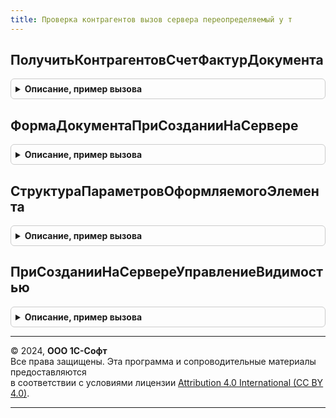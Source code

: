 ```yaml
---
title: Проверка контрагентов вызов сервера переопределяемый у т
---
```



## ПолучитьКонтрагентовСчетФактурДокумента
<details style="margin: 1em 0; padding: 0.5em; border: 1px solid #ccc; border-radius: 6px;">

<summary style="font-weight: bold; cursor: pointer;">Описание, пример вызова</summary>

```bsl

// Получает таблицу счет-фактур, созданных на основании документа
//
// Параметры:
//  Форма  - ФормаКлиентскогоПриложения - форма документ, чьи счета-фактуры будут получены.
//
// Возвращаемое значение:
//   ТаблицаЗначений, Неопределено   - таблица, содержащая данные о счет-фактурах, выписанных на основании документа.
//
Функция ПолучитьКонтрагентовСчетФактурДокумента(Форма) Экспорт
```

Пример вызова
```bsl
Результат = ПроверкаКонтрагентовВызовСервераПереопределяемыйУТ.ПолучитьКонтрагентовСчетФактурДокумента(Форма) 
```
</details>

## ФормаДокументаПриСозданииНаСервере
<details style="margin: 1em 0; padding: 0.5em; border: 1px solid #ccc; border-radius: 6px;">

<summary style="font-weight: bold; cursor: pointer;">Описание, пример вызова</summary>

```bsl

// Дополнительные действия, выполняемые при создании на сервере документа, в котором используется "Проверка контрагентов".
//
// Параметры:
//  Форма  - ФормаКлиентскогоПриложения - форма, для которой дополняются действия при создании на сервере.
//
Процедура ФормаДокументаПриСозданииНаСервере(Форма) Экспорт
```

Пример вызова
```bsl
ПроверкаКонтрагентовВызовСервераПереопределяемыйУТ.ФормаДокументаПриСозданииНаСервере(Форма) 
```
</details>

## СтруктураПараметровОформляемогоЭлемента
<details style="margin: 1em 0; padding: 0.5em; border: 1px solid #ccc; border-radius: 6px;">

<summary style="font-weight: bold; cursor: pointer;">Описание, пример вызова</summary>

```bsl

// Формирует структуру описания параметров оформляемого документа
//
// Возвращаемое значение:
//   Структура   - пустая структура описания оформляемого документа.
//
Функция СтруктураПараметровОформляемогоЭлемента() Экспорт
```

Пример вызова
```bsl
Результат = ПроверкаКонтрагентовВызовСервераПереопределяемыйУТ.СтруктураПараметровОформляемогоЭлемента() 
```
</details>

## ПриСозданииНаСервереУправлениеВидимостью
<details style="margin: 1em 0; padding: 0.5em; border: 1px solid #ccc; border-radius: 6px;">

<summary style="font-weight: bold; cursor: pointer;">Описание, пример вызова</summary>

```bsl

// Управление видимостью элементов, относящихся к проверке контрагентов в формах справочника "Контрагенты" при создании
// на сервере. Параметры:
//  Форма  - ФормаКлиентскогоПриложения - форма, для которой выполняются действия.
//
Процедура ПриСозданииНаСервереУправлениеВидимостью(Форма) Экспорт
```

Пример вызова
```bsl
ПроверкаКонтрагентовВызовСервераПереопределяемыйУТ.ПриСозданииНаСервереУправлениеВидимостью(Форма) 
```
</details>

---

© 2024, **ООО 1С-Софт**  
Все права защищены. Эта программа и сопроводительные материалы предоставляются  
в соответствии с условиями лицензии [Attribution 4.0 International (CC BY 4.0)](https://creativecommons.org/licenses/by/4.0/legalcode).

---

